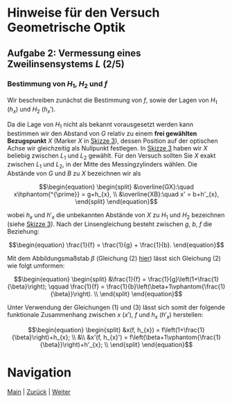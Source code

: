 # Hinweise für den Versuch Geometrische Optik

## Aufgabe 2: Vermessung eines Zweilinsensystems $L$ (2/5)

### Bestimmung von $H_{1}$, $H_{2}$ und $f$

Wir beschreiben zunächst die Bestimmung von $f$, sowie der Lagen von $H_{1}$ ($h_{x}$) und $H_{2}$ ($h_{x}'$). 

Da die Lage von $H_{1}$ nicht als bekannt vorausgesetzt werden kann bestimmen wir den Abstand von $G$ relativ zu einem **frei gewählten Bezugspunkt** $X$ (Marker $X$ in [Skizze 3](https://git.scc.kit.edu/etp-lehre/p1-for-students/-/raw/main/Geometrische_Optik/figures/AbbeVerfahren.png)), dessen Position auf der optischen Achse wir gleichzeitig als Nullpunkt festlegen. In [Skizze 3](https://git.scc.kit.edu/etp-lehre/p1-for-students/-/raw/main/Geometrische_Optik/figures/AbbeVerfahren.png) haben wir $X$ beliebig zwischen $L_{1}$ und $L_{2}$ gewählt. Für den Versuch sollten Sie $X$ exakt zwischen $L_{1}$ und $L_{2}$, in der Mitte des Messingzylinders wählen. Die Abstände von $G$ und $B$ zu $X$ bezeichnen wir als

```math
\begin{equation}
\begin{split}
&\overline{GX}:\quad x\hphantom{^{\prime}} = g+h_{x}, \\
&\overline{XB}:\quad x' = b+h'_{x},
\end{split}
\end{equation}
```

wobei $h_{x}$ und $h'_{x}$ die unbekannten Abstände von $X$ zu $H_{1}$ und $H_{2}$ bezeichnen (siehe [Skizze 3](https://git.scc.kit.edu/etp-lehre/p1-for-students/-/raw/main/Geometrische_Optik/figures/AbbeVerfahren.png)). Nach der Linsengleichung besteht zwischen $g$, $b$, $f$ die Beziehung: 

```math
\begin{equation}
\frac{1}{f} = \frac{1}{g} + \frac{1}{b}.
\end{equation}
```

Mit dem Abbildungsmaßstab $\beta$ (Gleichung (2) [hier](https://git.scc.kit.edu/etp-lehre/p1-for-students/-/blob/main/Geometrische_Optik/doc/Hinweise-Aufgabe-2.md)) lässt sich Gleichung (2) wie folgt umformen: 

```math
\begin{equation}
\begin{split}
&\frac{1}{f} = \frac{1}{g}\left(1+\frac{1}{\beta}\right); \qquad
\frac{1}{f} = \frac{1}{b}\left(\beta+1\vphantom{\frac{1}{\beta}}\right). \\
\end{split}
\end{equation}
```

Unter Verwendung der Gleichungen (1) und (3) lässt sich somit der folgende funktionale Zusammenhang zwischen $x$ ($x'$), $f$ und $h_{x}$ ($h'_{x}$) herstellen: 

```math
\begin{equation}
\begin{split}
&x(f, h_{x}) = f\left(1+\frac{1}{\beta}\right)+h_{x}; \\
&\\
&x'(f, h_{x}') = f\left(\beta+1\vphantom{\frac{1}{\beta}}\right)+h'_{x}; \\
\end{split}
\end{equation}
```

# Navigation

 [Main](https://git.scc.kit.edu/etp-lehre/p1-for-students/-/tree/main/Geometrische_Optik) | [Zurück](https://git.scc.kit.edu/etp-lehre/p1-for-students/-/blob/main/Geometrische_Optik/doc/Hinweise-Aufgabe-2.md) | [Weiter](https://git.scc.kit.edu/etp-lehre/p1-for-students/-/blob/main/Geometrische_Optik/doc/Hinweise-Aufgabe-2-b.md)
